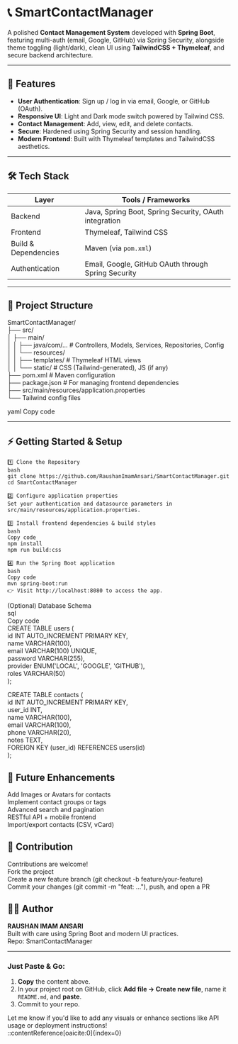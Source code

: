 # 📞 SmartContactManager

A polished **Contact Management System** developed with **Spring Boot**, featuring multi-auth (email, Google, GitHub) via Spring Security, alongside theme toggling (light/dark), clean UI using **TailwindCSS + Thymeleaf**, and secure backend architecture.

---

## 🚀 Features  

- **User Authentication**: Sign up / log in via email, Google, or GitHub (OAuth).
- **Responsive UI**: Light and Dark mode switch powered by Tailwind CSS.
- **Contact Management**: Add, view, edit, and delete contacts.
- **Secure**: Hardened using Spring Security and session handling.
- **Modern Frontend**: Built with Thymeleaf templates and TailwindCSS aesthetics.

---

## 🛠 Tech Stack  

| Layer               | Tools / Frameworks                                     |
|--------------------|--------------------------------------------------------|
| Backend            | Java, Spring Boot, Spring Security, OAuth integration |
| Frontend           | Thymeleaf, Tailwind CSS                                |
| Build & Dependencies | Maven (via `pom.xml`)                             |
| Authentication     | Email, Google, GitHub OAuth through Spring Security   |

---

## 📂 Project Structure  

SmartContactManager/  
├── src/  
│ ├── main/  
│ │ ├── java/com/... # Controllers, Models, Services, Repositories, Config  
│ │ └── resources/  
│ │ ├── templates/ # Thymeleaf HTML views  
│ │ └── static/ # CSS (Tailwind-generated), JS (if any)  
├── pom.xml # Maven configuration  
├── package.json # For managing frontend dependencies  
├── src/main/resources/application.properties  
└── Tailwind config files  

yaml
Copy code

---

## ⚡ Getting Started & Setup  

 
```
1️⃣ Clone the Repository  
bash  
git clone https://github.com/RaushanImamAnsari/SmartContactManager.git    
cd SmartContactManager  

2️⃣ Configure application properties  
Set your authentication and datasource parameters in  
src/main/resources/application.properties.  

3️⃣ Install frontend dependencies & build styles  
bash
Copy code  
npm install
npm run build:css  

4️⃣ Run the Spring Boot application  
bash
Copy code
mvn spring-boot:run  
👉 Visit http://localhost:8080 to access the app.  
```

(Optional) Database Schema  
sql  
Copy code  
CREATE TABLE users (   
    id INT AUTO_INCREMENT PRIMARY KEY,  
    name VARCHAR(100),   
    email VARCHAR(100) UNIQUE,  
    password VARCHAR(255),  
    provider ENUM('LOCAL', 'GOOGLE', 'GITHUB'),  
    roles VARCHAR(50)  
);  

CREATE TABLE contacts (  
    id INT AUTO_INCREMENT PRIMARY KEY,  
    user_id INT,   
    name VARCHAR(100),  
    email VARCHAR(100),  
    phone VARCHAR(20),  
    notes TEXT,  
    FOREIGN KEY (user_id) REFERENCES users(id)  
);  

## 🌱 Future Enhancements  

Add Images or Avatars for contacts  
Implement contact groups or tags  
Advanced search and pagination  
RESTful API + mobile frontend  
Import/export contacts (CSV, vCard)  

## 🤝 Contribution  

Contributions are welcome!  
Fork the project  
Create a new feature branch (git checkout -b feature/your-feature)  
Commit your changes (git commit -m "feat: ..."), push, and open a PR    

## 👨‍💻 Author  
**RAUSHAN IMAM ANSARI**   
Built with care using Spring Boot and modern UI practices.  
Repo: SmartContactManager  

---

###  Just Paste & Go:

1. **Copy** the content above.  
2. In your project root on GitHub, click **Add file → Create new file**, name it `README.md`, and **paste**.  
3. Commit to your repo.  

Let me know if you'd like to add any visuals or enhance sections like API usage or deployment instructions!  
::contentReference[oaicite:0]{index=0}  
